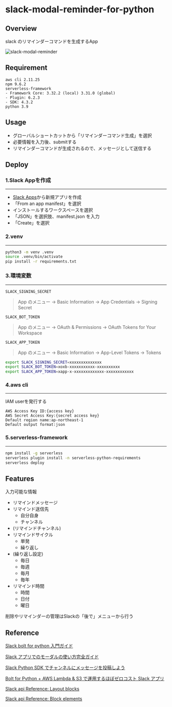 # slack-modal-reminder-for-python

## Overview
slack のリマインダーコマンドを生成するApp

![slack-modal-reminder](https://github.com/Nalagami/slack-modal-reminder-for-python/assets/52233630/fec193d0-e3f3-4b97-bc43-b7b1a3c5f897)

## Requirement
```
aws cli 2.11.25
npm 9.6.2
serverless-framework
- Framework Core: 3.32.2 (local) 3.31.0 (global)
- Plugin: 6.2.3
- SDK: 4.3.2
python 3.9
```

## Usage
- グローバルショートカットから「リマインダーコマンド生成」を選択
- 必要情報を入力後、submitする
- リマインダーコマンドが生成されるので、メッセージとして送信する

## Deploy
### 1.Slack Appを作成
---
- [Slack Apps](https://api.slack.com/apps)から新規アプリを作成
- 「From an app manifest」を選択
- インストールするワークスペースを選択
- 「JSON」を選択肢、manifest.json を入力
- 「Create」を選択

### 2.venv
---
```bash
python3 -m venv .venv
source .venv/bin/activate
pip install -r requirements.txt
```

### 3.環境変数
---
`SLACK_SIGNING_SECRET` 
> App のメニュー -> Basic Information -> App Credentials -> Signing Secret

`SLACK_BOT_TOKEN` 
> App のメニュー -> OAuth & Permissions -> OAuth Tokens for Your Workspace

`SLACK_APP_TOKEN`
> App のメニュー -> Basic Information -> App-Level Tokens -> Tokens

```bash
export SLACK_SIGNING_SECRET=xxxxxxxxxxxxxx
export SLACK_BOT_TOKEN=xoxb-xxxxxxxxxxx-xxxxxxxxxx
export SLACK_APP_TOKEN=xapp-x-xxxxxxxxxxxxx-xxxxxxxxxxxx
```
### 4.aws cli
---
IAM userを発行する
```
AWS Access Key ID:{access key}
AWS Secret Access Key:{secret access key}
Default region name:ap-northeast-1
Default output format:json
```
### 5.serverless-framework
---
```bash
npm install -g serverless
serverless plugin install -n serverless-python-requirements
serverless deploy
```
## Features
入力可能な情報
- リマインドメッセージ
- リマインド送信先
    - 自分自身
    - チャンネル
- (リマインドチャンネル)
- リマインドサイクル
    - 単発
    - 繰り返し
- (繰り返し設定)
    - 毎日
    - 毎週
    - 毎月
    - 毎年
- リマインド時間
    - 時間
    - 日付
    - 曜日

削除やリマインダーの管理はSlackの「後で」メニューから行う

## Reference
[Slack bolt for python 入門ガイド](https://slack.dev/bolt-python/ja-jp/tutorial/getting-started)

[Slack アプリでのモーダルの使い方完全ガイド](https://qiita.com/seratch/items/0b1790697281d4cf6ab3)

[Slack Python SDK でチャンネルにメッセージを投稿しよう](https://qiita.com/seratch/items/93714b5cf3974c2f5327)

[Bolt for Python + AWS Lambda & S3 で運用するほぼゼロコスト Slack アプリ](https://qiita.com/seratch/items/12b39d636daf8b1e5fbf)

[Slack api Reference: Layout blocks](https://api.slack.com/reference/block-kit/blocks)

[Slack api Reference: Block elements](https://api.slack.com/reference/block-kit/block-elements)
